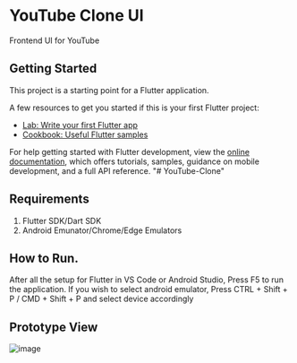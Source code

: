 # YouTube Clone UI

Frontend UI for YouTube

## Getting Started

This project is a starting point for a Flutter application.

A few resources to get you started if this is your first Flutter project:

- [Lab: Write your first Flutter app](https://docs.flutter.dev/get-started/codelab)
- [Cookbook: Useful Flutter samples](https://docs.flutter.dev/cookbook)

For help getting started with Flutter development, view the
[online documentation](https://docs.flutter.dev/), which offers tutorials,
samples, guidance on mobile development, and a full API reference.
"# YouTube-Clone" 

## Requirements
1. Flutter SDK/Dart SDK
2. Android Emunator/Chrome/Edge Emulators

## How to Run.
After all the setup for Flutter in VS Code or Android Studio, Press F5 to run the application.
If you wish to select android emulator, Press CTRL + Shift + P / CMD + Shift + P and select device accordingly

## Prototype View
![image](https://user-images.githubusercontent.com/106819107/211033104-96c06f80-81b5-4613-9066-cfb8f4db2841.png)